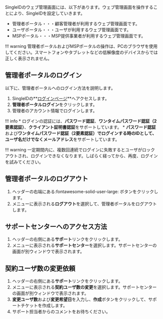 SingleIDのウェブ管理画面には、以下があります。ウェブ管理画面を操作することにより、SingleIDを設定していきます。

* 管理者ポータル・・・顧客管理者が利用するウェブ管理画面です。
* ユーザポータル・・・ユーザが利用するウェブ管理画面です。
* MSPポータル・・・MSP提供事業者が利用するウェブ管理画面です。

!!! warning
    管理者ポータルおよびMSPポータルの操作は、PCのブラウザを使用してください。スマートフォンやタブレットなどの低解像度のデバイスからでは正しく表示されません。

## 管理者ポータルのログイン
以下に、管理者ポータルへのログイン方法を説明します。

1. SingleIDの**[ログインページ](https://login.singleid.jp/)**へアクセスします。
2. **管理者ポータルログイン**をクリックします。
3. 管理者のアカウント情報でログインします。

!!! info
    * ログインの認証には、**パスワード認証**、**ワンタイムパスワード認証（2要素認証）**、**クライアント証明書認証**をサポートしています。
    * **パスワード認証**および**ワンタイムパスワード認証（2要素認証）**でログインする時のIDとして、**ユーザ名**だけでなく**メールアドレス**をサポートしています。

!!! warning
    一定期間内に、複数回連続でログインに失敗するとユーザがロックアウトされ、ログインできなくなります。しばらく経ってから、再度、ログインを試みてください。

## 管理者ポータルのログアウト
1. ヘッダーの右端にある:fontawesome-solid-user-large: ボタンをクリックします。
2. メニューに表示される**ログアウト**を選択して、管理者ポータルをログアウトします。

## サポートセンターへのアクセス方法
1. ヘッダーの右側にある**サポート**リンクをクリックします。
2. メニューに表示される**サポートセンター**を選択します。サポートセンターの画面が別ウィンドウで表示されます。

## 契約ユーザ数の変更依頼
1. ヘッダーの右側にある**サポート**リンクをクリックします。
2. メニューに表示される**契約ユーザ数の変更**を選択します。サポートセンターの画面が別ウィンドウで表示されます。
3. **変更ユーザ数**および**変更希望日**を入力し、**作成**ボタンをクリックして、サポートチケットを作成します。
4. サポート担当者からのコメントをお待ちください。
